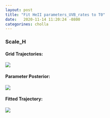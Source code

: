 ```yaml
---
layout: post
title: "Fit HeII parameters_UVB_rates to T0"
date:   2020-11-14 11:20:24 -0800
categorines: cholla
---
```







### Scale_H


#### Grid Trajectories:
<img src="{{ site.url }}assets/images/fig_temperature_scale_H_grid.png">

#### Parameter Posterior:
<img src="{{ site.url }}assets/images/scale_H_temperature.png">

#### Fitted Trajectory:
<img src="{{ site.url }}assets/images/fig_temperature_scale_H_sampling.png">





